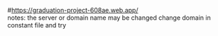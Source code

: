  #https://graduation-project-608ae.web.app/
 <br />
 notes: the server or domain name may be changed change domain in constant file and try 
